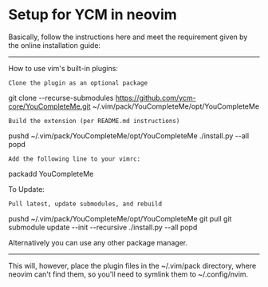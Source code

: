 # Setup for YCM in neovim

Basically, follow the instructions here and meet the requirement given by the online installation guide:

**********************************
How to use vim's built-in plugins:

    Clone the plugin as an optional package

git clone --recurse-submodules https://github.com/ycm-core/YouCompleteMe.git ~/.vim/pack/YouCompleteMe/opt/YouCompleteMe

    Build the extension (per README.md instructions)

pushd ~/.vim/pack/YouCompleteMe/opt/YouCompleteMe
./install.py --all
popd

    Add the following line to your vimrc:

packadd YouCompleteMe

To Update:

    Pull latest, update submodules, and rebuild

pushd ~/.vim/pack/YouCompleteMe/opt/YouCompleteMe
git pull
git submodule update --init --recursive
./install.py --all
popd

Alternatively you can use any other package manager.
**********************************

This will, however, place the plugin files in the ~/.vim/pack directory, where neovim can't find them, so you'll need to symlink them to ~/.config/nvim.

